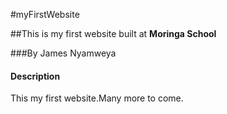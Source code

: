 #myFirstWebsite

##This is my first website built at **Moringa School**

###By James Nyamweya

#### Description

This my first website.Many more to come.
